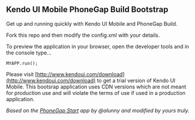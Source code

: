 Kendo UI Mobile PhoneGap Build Bootstrap
---

Get up and running quickly with Kendo UI Mobile and PhoneGap Build.

Fork this repo and then modify the config.xml with your details.

To preview the application in your browser, open the developer tools and in the console type...

    MYAPP.run();

Please visit [http://www.kendoui.com/download](http://www.kendoui.com/download) to get a trial version of Kendo UI Mobile. This bootsrap application uses CDN versions which are not meant for production use and will violate the terms of use if used in a production application.

_Based on the [PhoneGap Start](https://github.com/phonegap/phonegap-start) app by @alunny and modified by yours truly._
